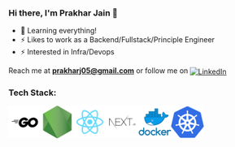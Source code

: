 ### Hi there, I'm Prakhar Jain 👋

- 🌱 Learning everything!
- ⚡ Likes to work as a Backend/Fullstack/Principle Engineer
- ⚡ Interested in Infra/Devops 

Reach me at **prakharj05@gmail.com** or follow me on [<img align="center" alt="LinkedIn" width="22px" src="https://cdn.jsdelivr.net/npm/simple-icons@v3/icons/linkedin.svg" />][linkedin]

### Tech Stack:
<img align="left" alt="React" width="64px" src="https://raw.githubusercontent.com/github/explore/main/topics/go/go.png" />
<img align="left" alt="NodeJS" width="64px" src="https://raw.githubusercontent.com/github/explore/main/topics/nodejs/nodejs.png" />
<img align="left" alt="React" width="64px" src="https://raw.githubusercontent.com/github/explore/main/topics/react/react.png" />
<img align="left" alt="NextJS" width="64px" src="https://raw.githubusercontent.com/github/explore/main/topics/nextjs/nextjs.png" />
<img align="left" alt="Docker" width="64px" src="https://raw.githubusercontent.com/github/explore/main/topics/docker/docker.png" />
<img align="left" alt="Kubernetes" width="64px" src="https://raw.githubusercontent.com/github/explore/main/topics/kubernetes/kubernetes.png" />

<br />
<br />

[linkedin]: https://www.linkedin.com/in/prakharjain05/
